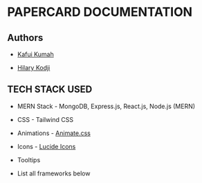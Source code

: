 # PAPERCARD DOCUMENTATION

## Authors

- [Kafui Kumah](https://kafuikumah.com)

- [Hilary Kodji](https://gh.linkedin.com/in/hilary-kodji-690797156)

## TECH STACK USED

- MERN Stack - MongoDB, Express.js, React.js, Node.js (MERN)

- CSS - Tailwind CSS

- Animations - [Animate.css](https://discord.com/channels/936973736282820618/1084296501578178570/1084977218993803264)

- Icons - [Lucide Icons](https://lucide.dev/)

- Tooltips

- List all frameworks below
